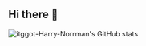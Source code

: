 ## Hi there 👋

<!--
**itggot-Harry-Norrman/itggot-Harry-Norrman** is a ✨ _special_ ✨ repository because its `README.md` (this file) appears on your GitHub profile.

Here are some ideas to get you started:

- 🔭 I’m currently working on ...
- 🌱 I’m currently learning ...
- 👯 I’m looking to collaborate on ...
- 🤔 I’m looking for help with ...
- 💬 Ask me about ...
- 📫 How to reach me: ...
- 😄 Pronouns: ...
- ⚡ Fun fact: ...
-->
![itggot-Harry-Norrman's GitHub stats](https://github-readme-stats.vercel.app/api?username=itggot-Harry-Norrman&show_icons=true&theme=radical)
